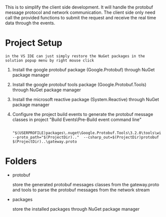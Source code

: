 This is to simplify the client side development. It will handle the protobuf
message protocol and network communication. The client side only need call
the provided functions to submit the request and receive the real time data
through the events.

# Project Setup
	
	in the VS IDE can just simply restore the NuGet packages in the solution popup menu by right mouse click

1. Install the google protobuf package (Google.Protobuf) through NuGet package manager
2. Install the google protobuf tools package (Google.Protobuf.Tools) through NuGet package manager  
3. Install the microsoft reactive package (System.Reactive) through NuGet package manager  
4. Configure the project build events to generate the protobuf message classes in project "Build Events\Pre-Build event command line"

		"$(USERPROFILE)packages\.nuget\Google.Protobuf.Tools\3.2.0\tools\windows_x64\protoc.exe"  --proto_path="$(ProjectDir).."  --csharp_out=$(ProjectDir)protobuf  $(ProjectDir)..\gateway.proto
	
# Folders

* protobuf

  store the generated protobuf messages classes from the gateway.proto
  and tools to parse the protobuf messages from the network stream

* packages
	
  store the installed packages through NuGet package manager








